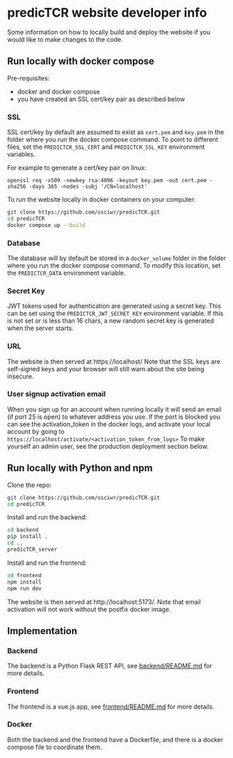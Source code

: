 # predicTCR website developer info

Some information on how to locally build and deploy the website if you would like to make changes to the code.

## Run locally with docker compose

Pre-requisites:

- docker and docker compose
- you have created an SSL cert/key pair as described below

### SSL

SSL cert/key by default are assumed to exist as `cert.pem` and `key.pem`
in the folder where you run the docker compose command.
To point to different files, set the `PREDICTCR_SSL_CERT` and `PREDICTCR_SSL_KEY` environment variables.

For example to generate a cert/key pair on linux:

```
openssl req -x509 -newkey rsa:4096 -keyout key.pem -out cert.pem -sha256 -days 365 -nodes -subj '/CN=localhost'
```

To run the website locally in docker containers on your computer:

```sh
git clone https://github.com/ssciwr/predicTCR.git
cd predicTCR
docker compose up --build
```

### Database

The database will by default be stored in a `docker_volume` folder
in the folder where you run the docker compose command.
To modify this location, set the `PREDICTCR_DATA` environment variable.

### Secret Key

JWT tokens used for authentication are generated using a secret key.
This can be set using the `PREDICTCR_JWT_SECRET_KEY` environment variable.
If this is not set or is less than 16 chars, a new random secret key is generated when the server starts.

### URL

The website is then served at https://localhost/
Note that the SSL keys are self-signed keys and your browser will still warn about the site being insecure.

### User signup activation email

When you sign up for an account when running locally it will send an email (if port 25 is open) to whatever address you use.
If the port is blocked you can see the activation_token in the docker logs,
and activate your local account by going to `https://localhost/activate/<activation_token_from_logs>`
To make yourself an admin user, see the production deployment section below.

## Run locally with Python and npm

Clone the repo:

```sh
git clone https://github.com/ssciwr/predicTCR.git
cd predicTCR
```

Install and run the backend:

```sh
cd backend
pip install .
cd ..
predicTCR_server
```

Install and run the frontend:

```sh
cd frontend
npm install
npm run dev
```

The website is then served at http://localhost:5173/.
Note that email activation will not work without the postfix docker image.

## Implementation

### Backend

The backend is a Python Flask REST API, see [backend/README.md](backend/README.md) for more details.

### Frontend

The frontend is a vue.js app, see [frontend/README.md](frontend/README.md) for more details.

### Docker

Both the backend and the frontend have a Dockerfile,
and there is a docker compose file to coordinate them.
